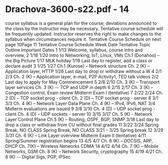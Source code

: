 # Drachova-3600-s22.pdf - 14

course syllabus is a general plan for the course; deviations announced to the class by the 
instructor may be necessary. Tentative course schedule will be frequently updated. Instructor 
reserves the right to make changes to the syllabus when circumstances require it. 
Tentative Course Schedule on next page
10Page 11
Tentative Course Schedule 
Week Date Tentative Topic Outline Important Dates
1 1/13 Welcome, syllabus, course intro and 
overview,
2 1/18
1/20
Intro to Networking, IoT, Linux, VMs 
Ch.1 (Donahoo) – the Big Picture
1/17 MLK holiday
1/19 Last day to register, add a 
class or declare audit
3 1/25
1/27
 Ch.1 (Kurose) – Network structure 
Ch. 2 (K) – Application layer, HTTP 1/26 Last day to drop or 
withdraw without a W
4 2/1
2/3
Ch. 2 (K) – Application layer, e-mail, P2P
 Activity1, TED talk videos
2/2 Last day to apply for May 
Commencement
5 2/8
2/10
Ch. 3 (K) – Transport layer services
Ch. 3 (K) -- TCP and UDP in depth 
6 2/15
2/17
Ch. 3 (K) – Congestion control, Exam 
review
Midterm Exam I (tentative)
7 2/22
2/24
Ch. 2 (D) – TCP socket prog - client
Ch. 2 (D) – TCP socket prog - server 
8 3/1
3/3
Ch. 4 (K) – Network Layer Data Plane
Ch. 4 (K) – IPv4, IPv6, NAT
3/4 Midterm evaluations are
 issued
9 3/8
3/10
Ch. 4 (D) – UDP socket prog - client
Ch. 4 (D) – UDP sockets - server
10 3/15
3/17
Ch. 5 (K) - Network Layer Control Plane
Ch.5 (K) – Routing, OSPF, BGP, SNMP
3/18 Last day to drop a class 
or withdraw from CU without 
final grades
11 3/22
3/24
Spring Break, NO CLASS
Spring Break, NO CLASS
3/21 – 3/25 Spring break
12 3/29
3/31
Ch. 6 (K) – Link Layer overview
Midterm Exam II (tentative)
4/11 Spring/Summer 
 registration begins
13 4/5
4/7
Ch. 6 (K) – DOCSIS, ARP, DHCP
Ch. 7(K) – Wireless Networks CDMA
14 4/12
4/14
Ch. 7 (K) – Mobile Networks, GSM
Ch. 8 (K) – Network Security, cryptography
15 4/19
4/21
Ch. 8 (K) -- Digital Sigs, PGP, IPSec